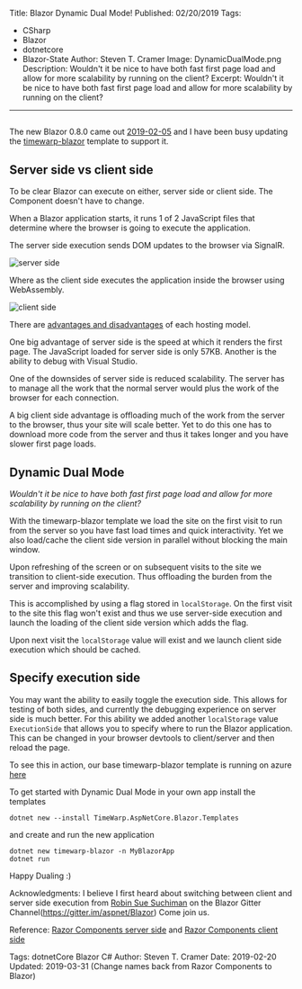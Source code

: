 Title: Blazor Dynamic Dual Mode!
Published: 02/20/2019
Tags: 
  - CSharp 
  - Blazor 
  - dotnetcore 
  - Blazor-State
Author: Steven T. Cramer
Image: DynamicDualMode.png
Description: Wouldn't it be nice to have both fast first page load and allow for more scalability by running on the client?
Excerpt: Wouldn't it be nice to have both fast first page load and allow for more scalability by running on the client?
---

## 


The new Blazor 0.8.0 came out [2019-02-05](https://blogs.msdn.microsoft.com/webdev/2019/02/05/blazor-0-8-0-experimental-release-now-available/) and I have been busy updating the [timewarp-blazor](https://timewarpengineering.github.io/blazor-state/docs/Template/TemplateOverview.html) template to support it.

## Server side vs client side

To be clear Blazor can execute on either, server side 
or client side.  The Component doesn't have to change.

When a Blazor application starts, it runs 1 of 2 JavaScript files that determine where the browser is going to execute the application.

The server side execution sends DOM updates to the browser via SignalR.

![server side](https://docs.microsoft.com/en-us/aspnet/core/razor-components/index/_static/aspnet-core-razor-components.png)

Where as the client side executes the application inside the browser using WebAssembly.

![client side](https://docs.microsoft.com/en-us/aspnet/core/client-side/spa/blazor/index/_static/blazor.png)

There are [advantages and disadvantages](https://docs.microsoft.com/en-us/aspnet/core/razor-components/hosting-models?view=aspnetcore-3.0) of each hosting model.

One big advantage of server side is the speed at which it renders the first page.  The JavaScript loaded for server side is only 57KB. Another is the ability to debug with Visual Studio.

One of the downsides of server side is reduced scalability.  The server has to manage all the work that the normal server would plus the work of the browser for each connection.

A big client side advantage is offloading much of the work from the server to the browser, thus your site will scale better. Yet to do this one has to download more code from the server and thus it takes longer and you have slower first page loads.

## Dynamic Dual Mode

*Wouldn't it be nice to have both fast first page load and allow for more scalability by running on the client?*

With the timewarp-blazor template we load the site on the first visit to run from the server so you have fast load times and quick interactivity.  Yet we also load/cache the client side version in parallel without blocking the main window.

Upon refreshing of the screen or on subsequent visits to the site we transition to client-side execution. Thus offloading the burden from the server and improving scalability.

This is accomplished by using a flag stored in `localStorage`. On the first visit to the site this flag won't exist and thus we use server-side execution and launch the loading of the client side version which adds the flag.

Upon next visit the `localStorage` value will exist and we launch client side execution which should be cached.

## Specify execution side

You may want the ability to easily toggle the execution side. This allows for testing of both sides, and currently the debugging experience on server side is much better.
For this ability we added another `localStorage` value `ExecutionSide` that allows you to specify where to run the Blazor application. This can be changed in your browser devtools to client/server and then reload the page.

To see this in action, our base timewarp-blazor template is running on azure 
[here](https://blazor-state.azurewebsites.net/)

To get started with Dynamic Dual Mode in your own app install the templates

```
dotnet new --install TimeWarp.AspNetCore.Blazor.Templates
```

and create and run the new application

```
dotnet new timewarp-blazor -n MyBlazorApp
dotnet run
```

Happy Dualing :)

Acknowledgments:
I believe I first heard about switching between client and server side execution from [Robin Sue Suchiman](https://github.com/Suchiman) on the Blazor Gitter Channel(https://gitter.im/aspnet/Blazor)  Come join us.

Reference:
[Razor Components server side](https://docs.microsoft.com/en-us/aspnet/core/razor-components/?view=aspnetcore-3.0) and 
[Razor Components client side](https://docs.microsoft.com/en-us/aspnet/core/client-side/spa/blazor/?view=aspnetcore-3.0)

Tags: dotnetCore Blazor C#
Author: Steven T. Cramer
Date: 2019-02-20
Updated: 2019-03-31 (Change names back from Razor Components to Blazor)

